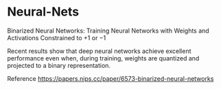 # Neural-Nets

Binarized Neural Networks: Training Neural Networks with Weights and Activations Constrained to +1 or −1

Recent results show that deep neural networks achieve excellent performance even when, during training, weights are quantized and projected to a binary representation. 

Reference https://papers.nips.cc/paper/6573-binarized-neural-networks
